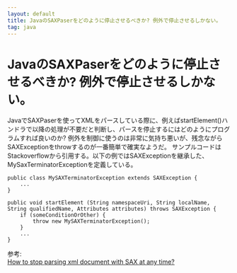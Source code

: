 ```yaml
---
layout: default
title: JavaのSAXPaserをどのように停止させるべきか? 例外で停止させるしかない。
tag: java
---
```


# JavaのSAXPaserをどのように停止させるべきか? 例外で停止させるしかない。

JavaでSAXPaserを使ってXMLをパースしている際に、例えばstartElement()ハンドラで以降の処理が不要だと判断し、パースを停止するにはどのようにプログラムすれば良いのか?
例外を制御に使うのは非常に気持ち悪いが、残念ながらSAXExceptionをthrowするのが一番簡単で確実なようだ。
サンプルコードはStackoverflowから引用する。以下の例ではSAXExceptionを継承した、MySaxTerminatorExceptionを定義している。

    public class MySAXTerminatorException extends SAXException {
        ...
    }
    
    public void startElement (String namespaceUri, String localName, String qualifiedName, Attributes attributes) throws SAXException {
        if (someConditionOrOther) {
            throw new MySAXTerminatorException();
        }
        ...
    }

参考:  
[How to stop parsing xml document with SAX at any time?](http://stackoverflow.com/questions/1345293/how-to-stop-parsing-xml-document-with-sax-at-any-time)
